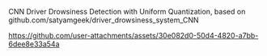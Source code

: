 CNN Driver Drowsiness Detection with Uniform Quantization, based on github.com/satyamgeek/driver_drowsiness_system_CNN



https://github.com/user-attachments/assets/30e082d0-50d4-4820-a7bb-6dee8e33a54a

